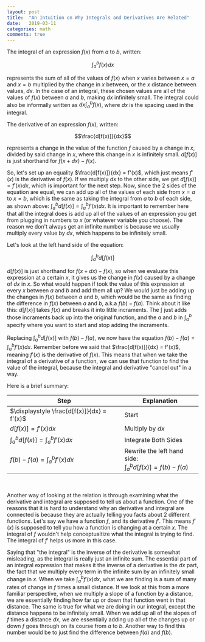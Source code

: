 ```yaml
---
layout: post
title:  "An Intuition on Why Integrals and Derivatives Are Related"
date:   2019-03-11
categories: math
comments: true
---
```

The integral of an expression $f(x)$ from $a$ to $b$, written:

$$\int_{a}^{b} f(x) dx$$

 represents the sum of all of the values of $f(x)$ when $x$ varies between $x=a$ and $x=b$ multiplied by the change in $x$ between, or the $x$ distance between values, $dx$.  In the case of an integral, these chosen values are all of the values of $f(x)$ between $a$ and $b$, making $dx$ infinitely small.  The integral could also be informally written as $dx \int_{a}^{b} f(x)$, where $dx$ is the spacing used in the integral.

The derivative of an expression $f(x)$, written:

$$\frac{d[f(x)]}{dx}$$

represents a change in the value of the function $f$ caused by a change in $x$, divided by said change in $x$, where this change in $x$ is infinitely small.  $d[f(x)]$ is just shorthand for $f(x+dx)-f(x)$.

So, let's set up an equality $\frac{d[f(x)]}{dx} = f'(x)$, which just means $f'(x)$ is the derivative of $f(x)$.  If we multiply $dx$ to the other side, we get $d[f(x)] = f'(x) dx$, which is important for the next step.  Now, since the 2 sides of the equation are equal, we can add up all of the values of each side from $x=a$ to $x=b$, which is the same as taking the integral from $a$ to $b$ of each side, as shown above: $\int_{a}^{b} d[f(x)] = \int_{a}^{b} f'(x) dx$.  It is important to remember here that all the integral does is add up all of the values of an expression you get from plugging in numbers to $x$ (or whatever variable you choose).  The reason we don't always get an infinite number is because we usually multiply every value by $dx$, which happens to be infinitely small.  

Let's look at the left hand side of the equation:

$$\int_{a}^{b} d[f(x)]$$

$d[f(x)]$ is just shorthand for $f(x+dx)-f(x)$, so when we evaluate this expression at a certain $x$, it gives us the change in $f(x)$ caused by a change of $dx$ in $x$.  So what would happen if took the value of this expression at every $x$ between $a$ and $b$ and add them all up?  We would just be adding up the changes in $f(x)$ between $a$ and $b$, which would be the same as finding the difference in $f(x)$ between $a$ and $b$, a.k.a $f(b)-f(a)$.  Think about it like this: $d[f(x)]$ takes $f(x)$ and breaks it into little incraments.  The $\int$ just adds those incraments back up into the original function, and the $a$ and $b$ in $\int_a^b$ specify where you want to start and stop adding the incraments.

Replacing $\int_{a}^{b} d[f(x)]$ with $f(b)-f(a)$, we now have the equation $f(b)-f(a) = \int_{a}^{b} f'(x) dx$.  Remember before we said that $\frac{d[f(x)]}{dx} = f'(x)$, meaning $f'(x)$ is the derivative of $f(x)$.  This means that when we take the integral of a derivative of a function, we can use that function to find the value of the integral, because the integral and derivative "cancel out" in a way.

Here is a brief summary:

|Step                                                          |Explanation                                   |
|--------------------------------------------------------------|----------------------------------------------|
|$\displaystyle \frac{d[f(x)]}{dx} = f'(x)$                    |Start                                         |
|$\displaystyle d[f(x)] = f'(x) dx$                            |Multiply by $dx$                              |
|$\displaystyle \int_{a}^{b} d[f(x)] = \int_{a}^{b} f'(x) dx$  |Integrate Both Sides                          |
|$\displaystyle f(b)-f(a) = \int_{a}^{b} f'(x) dx$             |Rewrite the left hand side: <br> $\displaystyle \int_{a}^{b} d[f(x)]=f(b)-f(a)$|  

<br>

Another way of looking at the relation is through examining what the derivative and integral are supposed to tell us about a function.  One of the reasons that it is hard to understand why an derivative and integral are connected is because they are actually telling you facts about 2 different functions.  Let's say we have a function $f$, and its derivative $f'$.  This means $f'(x)$ is supposed to tell you how a function is changing at a certain $x$.  The integral of $f$ wouldn't help conceptualtize what the integral is trying to find.  The integral of $f'$ helps us more in this case.  

Saying that "the integral" is the inverse of the derivative is somewhat misleading, as the integral is really just an infinite sum.  The essential part of an integral expression that makes it the inverse of a derivative is the $dx$ part, the fact that we multiply every term in the infinite sum by an infinitely small change in $x$.  When we take $\int_{a}^{b} f'(x) dx$, what we are finding is a sum of many rates of change in $f$ times a small distance.  If we look at this from  a more familiar perspective, when we multiply a slope of a function by a distance, we are essentially finding how far up or down that function went in that distance.  The same is true for what we are doing in our integral, except the distance happens to be infinitely small.  When we add up all of the slopes of $f$ times a distance $dx$, we are essentially adding up all of the changes up or down $f$ goes through on its course from $a$ to $b$.  Another way to find this number would be to just find the difference between $f(a)$ and $f(b)$.

